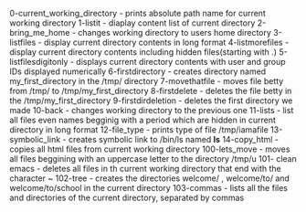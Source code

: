 0-current_working_directory  -  prints absolute path name for current working directory
1-listit - diaplay content list of current directory
2-bring_me_home - changes working directory to users home directory
3-listfiles  - display current directory contents in long format
4-listmorefiles - display current directory contents including hidden files(starting with .)
5-listfilesdigitonly - displays current directory contents with user and group IDs displayed numerically
6-firstdirectory - creates directory named my_first_directory in the /tmp/ directory
7-movethatfile - moves file betty from /tmp/ to /tmp/my_first_directory
8-firstdelete - deletes the file betty in the /tmp/my_first_directory 
9-firstdirdeletion - deletes the first directory we made
10-back - changes working directory to the previous one 
11-lists - list all files even names begginig with a period which are hidden in current directory in long format
12-file_type  - prints type of file /tmp/iamafile
13-symbolic_link - creates symbolic link to /bin/ls named __ls__
14-copy_html - copies all html files from current working directory
100-lets_move - moves all files beggining with an uppercase letter to the directory /tmp/u
101- clean emacs - deletes all files in th current working directory that end with the character ~
102-tree - creates the directories welcome/ , welcome/to/ and welcome/to/school in the current directory
103-commas  - lists all the files and directories of the current directory, separated by commas
